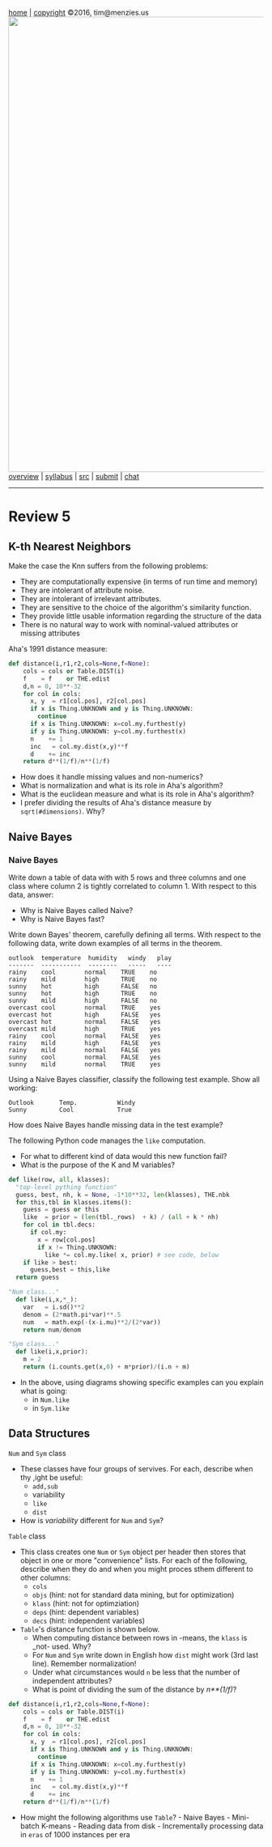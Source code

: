 [home](http://tiny.cc/fss2016) | [copyright](https://github.com/txt/fss16/blob/master/LICENSE.md) &copy;2016, tim&commat;menzies.us<br>
[<img width=900 src="https://raw.githubusercontent.com/txt/fss16/master/img/fss16.png">](http://tiny.cc/fss2016)   <br>
[overview](https://github.com/txt/fss16/blob/master/doc/overview.md) |
[syllabus](https://github.com/txt/fss16/blob/master/doc/syllabus.md) |
[src](https://github.com/txt/fss16/blob/master/src) |
[submit](http://tiny.cc/fss2016give) |
[chat](https://fss16.slack.com/) 

_______

# Review 5

## K-th Nearest Neighbors


Make the case the Knn suffers from the following problems:

+ They are computationally expensive (in terms of run time and memory)
+ They are intolerant of attribute noise.
+ They are intolerant of irrelevant attributes.
+ They are sensitive to the choice of the algorithm's similarity function.
+ They provide little usable information regarding the structure of the data
+ There is no natural way to work with nominal-valued attributes or missing attributes

Aha's 1991 distance measure:

```python
def distance(i,r1,r2,cols=None,f=None):
    cols = cols or Table.DIST(i)
    f    = f    or THE.edist
    d,n = 0, 10**-32
    for col in cols:
      x, y  = r1[col.pos], r2[col.pos]
      if x is Thing.UNKNOWN and y is Thing.UNKNOWN:
        continue
      if x is Thing.UNKNOWN: x=col.my.furthest(y)
      if y is Thing.UNKNOWN: y=col.my.furthest(x)
      n    += 1
      inc   = col.my.dist(x,y)**f
      d    += inc
    return d**(1/f)/n**(1/f)
```
    
+ How does it handle missing values and non-numerics?
+ What is normalization and what is its role in Aha's algorithm?
+ What is the euclidean measure and what is its role in Aha's algorithm?
+ I prefer dividing the results of Aha's distance measure by `sqrt(#dimensions)`. Why?

## Naive Bayes

### Naive Bayes

Write down a table of data with with 5 rows and three columns and one
class where column 2 is tightly correlated to column 1. With respect
to this data, answer:

+ Why is Naive Bayes called Naive?
+ Why is Naive Bayes fast?

Write down Bayes' theorem, carefully defining all terms.
With respect to the following data, write
down examples of all terms in the theorem.

    outlook  temperature  humidity   windy   play
    -------  -----------  --------   -----   ----
    rainy    cool        normal    TRUE    no
    rainy    mild        high      TRUE    no
    sunny    hot         high      FALSE   no
    sunny    hot         high      TRUE    no
    sunny    mild        high      FALSE   no
    overcast cool        normal    TRUE    yes
    overcast hot         high      FALSE   yes
    overcast hot         normal    FALSE   yes
    overcast mild        high      TRUE    yes
    rainy    cool        normal    FALSE   yes
    rainy    mild        high      FALSE   yes
    rainy    mild        normal    FALSE   yes
    sunny    cool        normal    FALSE   yes
    sunny    mild        normal    TRUE    yes

Using a Naive Bayes classifier, 
classify the following test example. Show all working:

    Outlook       Temp.           Windy        
    Sunny         Cool            True         

How does Naive Bayes handle missing data in the test example?

The following Python code manages the `like` computation.

+ For what to different kind of data would this new function fail? 
+ What is the purpose of the K and M variables?

```python
def like(row, all, klasses):
  "top-level pything function"
  guess, best, nh, k = None, -1*10**32, len(klasses), THE.nbk
  for this,tbl in klasses.items():
    guess = guess or this
    like  = prior = (len(tbl._rows)  + k) / (all + k * nh)
    for col in tbl.decs:
      if col.my:
        x = row[col.pos]
        if x != Thing.UNKNOWN:
          like *= col.my.like( x, prior) # see code, below
    if like > best:
      guess,best = this,like
  return guess

"Num class..."
  def like(i,x,*_):
    var   = i.sd()**2
    denom = (2*math.pi*var)**.5
    num   = math.exp(-(x-i.mu)**2/(2*var))
    return num/denom

"Sym class..."
  def like(i,x,prior):
    m = 2  
    return (i.counts.get(x,0) + m*prior)/(i.n + m)
```

- In the above, using diagrams showing specific examples can you explain what is going:
     - in `Num.like` 
     - in `Sym.like`
     
## Data Structures

`Num` and `Sym` class

- These classes have four groups of servives. For each, describe when thy ,ight be useful:
   - `add,sub`
   - variability
   - `like`
   - `dist`
- How is _variability_ different for `Num` and `Sym`?

`Table` class

- This class creates one `Num` or `Sym` object per header then stores that object in one or more "convenience" lists. For each of the following, describe when they do and when you might proces sthem different to other columns:
     - `cols`
     - `objs` (hint: not for standard data mining, but for optimization)
     - `klass` (hint: not for optimziation)
     - `deps` (hint: dependent variables)
     - `decs` (hint: independent variables)
 - `Table`'s distance function is shown below.
     - When computing distance between rows in -means, the `klass` is _not- used.  Why?   
     - For `Num` and `Sym` write down in English how `dist` might work (3rd last line). Remember normalization!    
     - Under what circumstances would `n` be less that the number of independent attributes?
     - What is point of dividing the sum of the distance by _n\*\*(1/f)_?

```python
def distance(i,r1,r2,cols=None,f=None):
    cols = cols or Table.DIST(i)
    f    = f    or THE.edist
    d,n = 0, 10**-32
    for col in cols:
      x, y  = r1[col.pos], r2[col.pos]
      if x is Thing.UNKNOWN and y is Thing.UNKNOWN:
        continue
      if x is Thing.UNKNOWN: x=col.my.furthest(y)
      if y is Thing.UNKNOWN: y=col.my.furthest(x)
      n    += 1
      inc   = col.my.dist(x,y)**f
      d    += inc
    return d**(1/f)/n**(1/f)
```

- How might the following algorithms use `Table`?
      - Naive Bayes
      - Mini-batch K-means
      - Reading data from disk
      - Incrementally processing data in `eras` of 1000 instances per era

